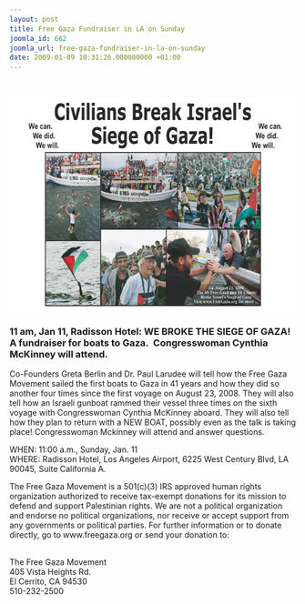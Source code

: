 ```yaml
---
layout: post
title: Free Gaza Fundraiser in LA on Sunday
joomla_id: 662
joomla_url: free-gaza-fundraiser-in-la-on-sunday
date: 2009-01-09 10:31:26.000000000 +01:00
---
```

<p> </p>

<img width="640" src="images/stories/news09/civiliansbreakthesiegeofw9.jpg" alt="civiliansbreakthesiegeofw9" height="376" />
<div></div>
<h3>11 am, Jan 11, Radisson Hotel: WE BROKE THE SIEGE OF GAZA! A fundraiser for boats to Gaza.  Congresswoman Cynthia McKinney will attend.</h3>
<p>Co-Founders Greta Berlin and Dr. Paul Larudee will tell how the Free Gaza Movement sailed the first boats to Gaza in 41 years and how they did so another four times since the first voyage on August 23, 2008. They will also tell how an Israeli gunboat rammed their vessel three times on the sixth voyage with Congresswoman Cynthia McKinney aboard. They will also tell how they plan to return with a NEW BOAT, possibly even as the talk is taking place! Congresswoman Mckinney will attend and answer questions.</p>
<p>WHEN: 11:00 a.m., Sunday, Jan. 11<br />WHERE: Radisson Hotel, Los Angeles Airport, 6225 West Century Blvd, LA 90045, Suite California A.</p>
<p>The Free Gaza Movement is a 501(c)(3) IRS approved human rights organization authorized to receive tax-exempt donations for its mission to defend and support Palestinian rights. We are not a political organization and endorse no political organizations, nor receive or accept support from any governments or political parties. For further information or to donate directly, go to www.freegaza.org or send your donation to:</p>
<p><br />The Free Gaza Movement<br />405 Vista Heights Rd.<br />El Cerrito, CA 94530<br />510-232-2500</p>
<p> </p>
